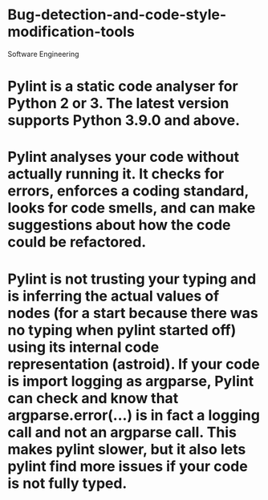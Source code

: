 # Bug-detection-and-code-style-modification-tools
Software Engineering
# Pylint is a static code analyser for Python 2 or 3. The latest version supports Python 3.9.0 and above.

# Pylint analyses your code without actually running it. It checks for errors, enforces a coding standard, looks for code smells, and can make suggestions about how the code could be refactored.

# Pylint is not trusting your typing and is inferring the actual values of nodes (for a start because there was no typing when pylint started off) using its internal code representation (astroid). If your code is import logging as argparse, Pylint can check and know that argparse.error(...) is in fact a logging call and not an argparse call. This makes pylint slower, but it also lets pylint find more issues if your code is not fully typed.
